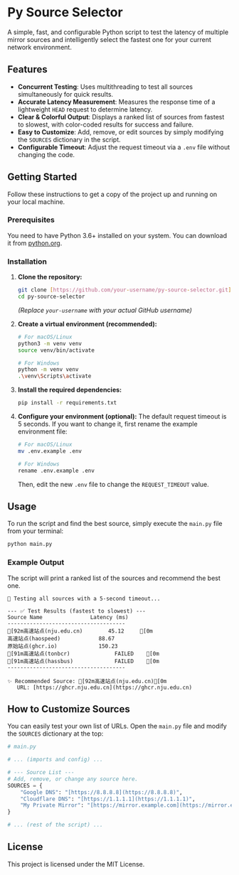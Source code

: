 # Py Source Selector

A simple, fast, and configurable Python script to test the latency of multiple mirror sources and intelligently select the fastest one for your current network environment.

## Features

-   **Concurrent Testing**: Uses multithreading to test all sources simultaneously for quick results.
-   **Accurate Latency Measurement**: Measures the response time of a lightweight `HEAD` request to determine latency.
-   **Clear & Colorful Output**: Displays a ranked list of sources from fastest to slowest, with color-coded results for success and failure.
-   **Easy to Customize**: Add, remove, or edit sources by simply modifying the `SOURCES` dictionary in the script.
-   **Configurable Timeout**: Adjust the request timeout via a `.env` file without changing the code.

## Getting Started

Follow these instructions to get a copy of the project up and running on your local machine.

### Prerequisites

You need to have Python 3.6+ installed on your system. You can download it from [python.org](https://www.python.org/).

### Installation

1.  **Clone the repository:**
    ```bash
    git clone [https://github.com/your-username/py-source-selector.git](https://github.com/your-username/py-source-selector.git)
    cd py-source-selector
    ```
    *(Replace `your-username` with your actual GitHub username)*

2.  **Create a virtual environment (recommended):**
    ```bash
    # For macOS/Linux
    python3 -m venv venv
    source venv/bin/activate

    # For Windows
    python -m venv venv
    .\venv\Scripts\activate
    ```

3.  **Install the required dependencies:**
    ```bash
    pip install -r requirements.txt
    ```

4.  **Configure your environment (optional):**
    The default request timeout is 5 seconds. If you want to change it, first rename the example environment file:
    ```bash
    # For macOS/Linux
    mv .env.example .env

    # For Windows
    rename .env.example .env
    ```
    Then, edit the new `.env` file to change the `REQUEST_TIMEOUT` value.

## Usage

To run the script and find the best source, simply execute the `main.py` file from your terminal:

```bash
python main.py
```

### Example Output

The script will print a ranked list of the sources and recommend the best one.

```
🚀 Testing all sources with a 5-second timeout...

--- ✅ Test Results (fastest to slowest) ---
Source Name               Latency (ms)
-------------------------------------
[92m高速站点(nju.edu.cn)        45.12     [0m
高速站点(haospeed)            88.67     
原始站点(ghcr.io)             150.23    
[91m高速站点(tonbcr)              FAILED    [0m
[91m高速站点(hassbus)             FAILED    [0m
-------------------------------------

✨ Recommended Source: [92m高速站点(nju.edu.cn)[0m
   URL: [https://ghcr.nju.edu.cn](https://ghcr.nju.edu.cn)
```

## How to Customize Sources

You can easily test your own list of URLs. Open the `main.py` file and modify the `SOURCES` dictionary at the top:

```python
# main.py

# ... (imports and config) ...

# --- Source List ---
# Add, remove, or change any source here.
SOURCES = {
    "Google DNS": "[https://8.8.8.8](https://8.8.8.8)",
    "Cloudflare DNS": "[https://1.1.1.1](https://1.1.1.1)",
    "My Private Mirror": "[https://mirror.example.com](https://mirror.example.com)",
}

# ... (rest of the script) ...
```

## License

This project is licensed under the MIT License.